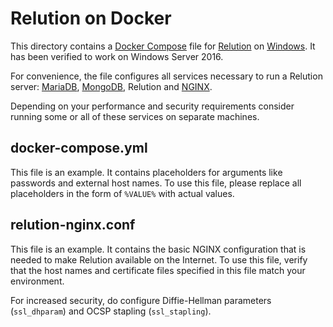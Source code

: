 # Relution on Docker

This directory contains a [Docker Compose](https://docs.docker.com/compose/) file for [Relution](https://www.relution.io/) on [Windows](https://www.microsoft.com/). It has been verified to work on Windows Server 2016.

For convenience, the file configures all services necessary to run a Relution server: [MariaDB](https://mariadb.org/), [MongoDB](https://www.mongodb.com/), Relution and [NGINX](https://www.nginx.com/).

Depending on your performance and security requirements consider running some or all of these services on separate machines.

## docker-compose.yml

This file is an example. It contains placeholders for arguments like passwords and external host names. To use this file, please replace all placeholders in the form of `%VALUE%` with actual values.

## relution-nginx.conf

This file is an example. It contains the basic NGINX configuration that is needed to make Relution available on the Internet. To use this file, verify that the host names and certificate files specified in this file match your environment.

For increased security, do configure Diffie-Hellman parameters (`ssl_dhparam`) and OCSP stapling (`ssl_stapling`).
